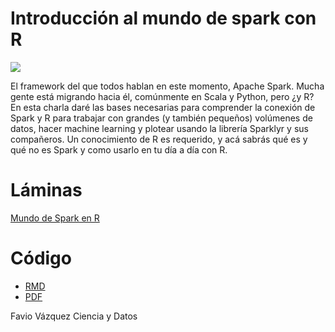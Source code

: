 # Introducción al mundo de spark con R

![](https://secure.meetupstatic.com/photos/event/b/b/f/a/highres_475308122.jpeg)

El framework del que todos hablan en este momento, Apache Spark. Mucha gente está migrando hacia él, comúnmente en Scala y Python, pero ¿y R? En esta charla daré las bases necesarias para comprender la conexión de Spark y R para trabajar con grandes (y también pequeños) volúmenes de datos, hacer machine learning y plotear usando la librería Sparklyr y sus compañeros. Un conocimiento de R es requerido, y acá sabrás qué es y qué no es Spark y como usarlo en tu día a día con R.

# Láminas 

[Mundo de Spark en R](https://github.com/FavioVazquez/mundo-de-spark-en-r/blob/master/Mundo%20de%20Spark%20en%20R.pdf)

# Código

- [RMD](https://github.com/FavioVazquez/mundo-de-spark-en-r/blob/master/Intro_Sparklyr.Rmd)
- [PDF](https://github.com/FavioVazquez/mundo-de-spark-en-r/blob/master/Intro_Sparklyr.pdf)

Favio Vázquez
Ciencia y Datos

